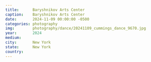 ```yaml
---
title:  	Baryshnikov Arts Center
caption:	Baryshnikov Arts Center
date:   	2024-11-09 00:00:00 -0500
categories: photography
img:		photography/dance/20241109_cummings_dance_9670.jpg
year:		2024
medium:
city:		New York
state:		New York
country:
---
```

